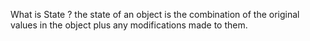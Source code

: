 What is State ?
the state of an object is the combination of the original values in the object plus any modifications made to them.
